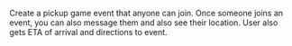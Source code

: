 
Create a pickup game event that anyone can join.  Once someone joins an event, you can also message them and also see their location. User also gets ETA of arrival and directions to event.
